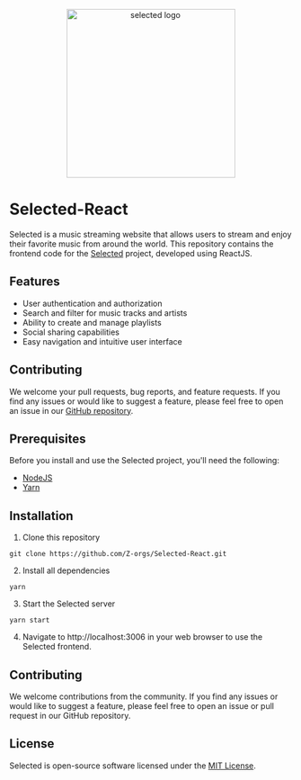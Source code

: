 <p align="center">
  <a href="https://github.com/Z-orgs/Selected-React" target="blank"><img src="https://i.imgur.com/JjjgDjL.png" width="300" alt="selected logo" /></a>
</p>

# Selected-React

Selected is a music streaming website that allows users to stream and enjoy their favorite music from around the world. This repository contains the frontend code for the [Selected](https://github.com/Z-orgs/Selected) project, developed using ReactJS.

## Features

- User authentication and authorization
- Search and filter for music tracks and artists
- Ability to create and manage playlists
- Social sharing capabilities
- Easy navigation and intuitive user interface

## Contributing

We welcome your pull requests, bug reports, and feature requests. If you find any issues or would like to suggest a feature, please feel free to open an issue in our [GitHub repository](https://github.com/Z-orgs/Selected-React).

## Prerequisites

Before you install and use the Selected project, you'll need the following:

- [NodeJS](https://nodejs.org/en/)
- [Yarn](https://yarnpkg.com/)

## Installation

1.  Clone this repository

```
git clone https://github.com/Z-orgs/Selected-React.git
```

2.  Install all dependencies

```
yarn
```

3.  Start the Selected server

```
yarn start
```

4. Navigate to http://localhost:3006 in your web browser to use the Selected frontend.

## Contributing

We welcome contributions from the community. If you find any issues or would like to suggest a feature, please feel free to open an issue or pull request in our GitHub repository.

## License

Selected is open-source software licensed under the [MIT License](https://opensource.org/licenses/MIT).